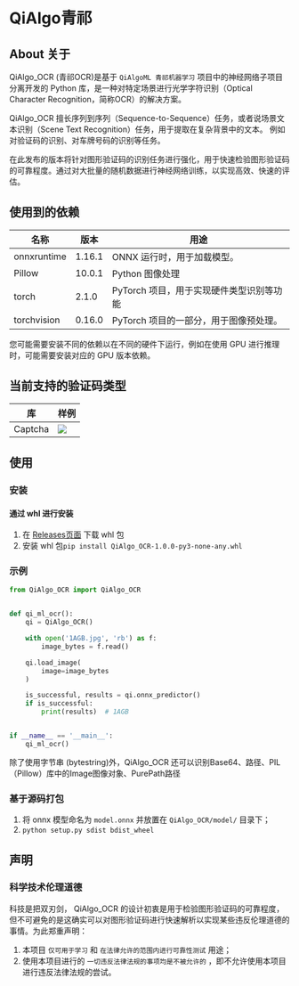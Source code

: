 # QiAlgo青祁

## About 关于

QiAlgo_OCR (青祁OCR)是基于 `QiAlgoML 青祁机器学习` 项目中的神经网络子项目分离开发的 Python 库，是一种对特定场景进行光学字符识别（Optical Character Recognition，简称OCR）的解决方案。

QiAlgo_OCR 擅长序列到序列（Sequence-to-Sequence）任务，或者说场景文本识别（Scene Text Recognition）任务，用于提取在复杂背景中的文本。 例如对验证码的识别、对车牌号码的识别等任务。

在此发布的版本将针对图形验证码的识别任务进行强化，用于快速检验图形验证码的可靠程度。通过对大批量的随机数据进行神经网络训练，以实现高效、快速的评估。

## 使用到的依赖

| 名称          | 版本     | 用途                       |
|-------------|--------|--------------------------|
| onnxruntime | 1.16.1 | ONNX 运行时，用于加载模型。         |
| Pillow      | 10.0.1 | Python 图像处理              |
| torch       | 2.1.0  | PyTorch 项目，用于实现硬件类型识别等功能 |
| torchvision | 0.16.0 | PyTorch 项目的一部分，用于图像预处理。  |

您可能需要安装不同的依赖以在不同的硬件下运行，例如在使用 GPU 进行推理时，可能需要安装对应的 GPU 版本依赖。

## 当前支持的验证码类型

| 库       | 样例            |
|---------|---------------|
| Captcha | ![](A5Sk.png) |


## 使用

### 安装

#### 通过 whl 进行安装

1. 在 [Releases页面](https://github.com/Morton-L/QiAlgo_OCR/releases) 下载 whl 包
2. 安装 whl 包```pip install QiAlgo_OCR-1.0.0-py3-none-any.whl```

### 示例

```python
from QiAlgo_OCR import QiAlgo_OCR


def qi_ml_ocr():
    qi = QiAlgo_OCR()

    with open('1AGB.jpg', 'rb') as f:
        image_bytes = f.read()

    qi.load_image(
        image=image_bytes
    )

    is_successful, results = qi.onnx_predictor()
    if is_successful:
        print(results)  # 1AGB


if __name__ == '__main__':
    qi_ml_ocr()
```

除了使用字节串 (bytestring)外，QiAlgo_OCR 还可以识别Base64、路径、PIL（Pillow）库中的Image图像对象、PurePath路径

### 基于源码打包

1. 将 onnx 模型命名为 `model.onnx` 并放置在 `QiAlgo_OCR/model/` 目录下；
2. ```python setup.py sdist bdist_wheel```

## 声明

### 科学技术伦理道德

科技是把双刃剑， QiAlgo_OCR 的设计初衷是用于检验图形验证码的可靠程度，但不可避免的是这确实可以对图形验证码进行快速解析以实现某些违反伦理道德的事情。为此郑重声明：

1. 本项目 `仅可用于学习` 和 `在法律允许的范围内进行可靠性测试` 用途；
2. 使用本项目进行的 `一切违反法律法规的事项均是不被允许的` ，即不允许使用本项目进行违反法律法规的尝试。

